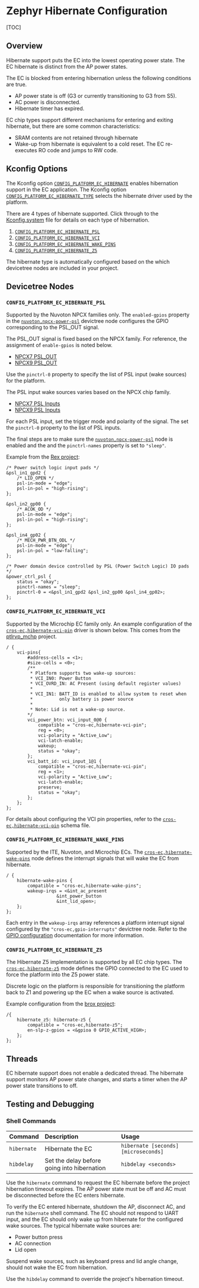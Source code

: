 # Zephyr Hibernate Configuration

[TOC]

## Overview

Hibernate support puts the EC into the lowest operating power state. The EC
hibernate is distinct from the AP power states.

The EC is blocked from entering hibernation unless the following conditions are
true.

* AP power state is off (G3 or currently transitioning to G3 from S5).
* AC power is disconnected.
* Hibernate timer has expired.

EC chip types support different mechanisms for entering and exiting hibernate,
but there are some common characteristics:

* SRAM contents are not retained through hibernate
* Wake-up from hibernate is equivalent to a cold reset. The EC re-executes RO
code and jumps to RW code.

## Kconfig Options

The Kconfig option [`CONFIG_PLATFORM_EC_HIBERNATE`] enables hibernation support
in the EC application. The Kconfig option [`CONFIG_PLATFORM_EC_HIBERNATE_TYPE`]
selects the hibernate driver used by the platform.

There are 4 types of hibernate supported.  Click through to the [Kconfig.system]
file for details on each type of hibernation.

1. [`CONFIG_PLATFORM_EC_HIBERNATE_PSL`]
1. [`CONFIG_PLATFORM_EC_HIBERNATE_VCI`]
1. [`CONFIG_PLATFORM_EC_HIBERNATE_WAKE_PINS`]
1. [`CONFIG_PLATFORM_EC_HIBERNATE_Z5`]

The hibernate type is automatically configured based on the which devicetree
nodes are included in your project.

## Devicetree Nodes

### `CONFIG_PLATFORM_EC_HIBERNATE_PSL`

Supported by the Nuvoton NPCX families only. The `enabled-gpios` property in
the [`nuvoton,npcx-power-psl`] devictree node configures the GPIO corresponding
to the PSL_OUT signal.

The PSL_OUT signal is fixed based on the NPCX family. For reference, the
assignment of `enable-gpios` is noted below.

* [NPCX7 PSL_OUT]
* [NPCX9 PSL_OUT]

Use the `pinctrl-0` property to specify the list of PSL input (wake sources)
for the platform.

The PSL input wake sources varies based on the NPCX chip family.

* [NPCX7 PSL Inputs]
* [NPCX9 PSL Inputs]

For each PSL input, set the trigger mode and polarity of the signal. The set
the `pinctrl-0` property to the list of PSL inputs.

The final steps are to make sure the [`nuvoton,npcx-power-psl`] node is enabled
and the and the `pinctrl-names` property is set to `"sleep"`.

Example from the [Rex project]:

```
/* Power switch logic input pads */
&psl_in1_gpd2 {
	/* LID_OPEN */
	psl-in-mode = "edge";
	psl-in-pol = "high-rising";
};

&psl_in2_gp00 {
	/* ACOK_OD */
	psl-in-mode = "edge";
	psl-in-pol = "high-rising";
};

&psl_in4_gp02 {
	/* MECH_PWR_BTN_ODL */
	psl-in-mode = "edge";
	psl-in-pol = "low-falling";
};

/* Power domain device controlled by PSL (Power Switch Logic) IO pads */
&power_ctrl_psl {
	status = "okay";
	pinctrl-names = "sleep";
	pinctrl-0 = <&psl_in1_gpd2 &psl_in2_gp00 &psl_in4_gp02>;
};

```

### `CONFIG_PLATFORM_EC_HIBERNATE_VCI`

Supported by the Microchip EC family only.  An example configuration of
the [`cros-ec,hibernate-vci-pin`] driver is shown below.  This comes from the
[ptlrvp_mchp] project.


```
/ {
	vci-pins{
		#address-cells = <1>;
		#size-cells = <0>;
		/**
		 * Platform supports two wake-up sources:
		 * VCI_IN0: Power Button
		 * VCI_OVRD_IN: AC Present (using default register values)
		 *
		 * VCI_IN1: BATT_ID is enabled to allow system to reset when
		 *          only battery is power source
		 *
		 * Note: Lid is not a wake-up source.
		*/
		vci_power_btn: vci_input_0@0 {
			compatible = "cros-ec,hibernate-vci-pin";
			reg = <0>;
			vci-polarity = "Active_Low";
			vci-latch-enable;
			wakeup;
			status = "okay";
		};
		vci_batt_id: vci_input_1@1 {
			compatible = "cros-ec,hibernate-vci-pin";
			reg = <1>;
			vci-polarity = "Active_Low";
			vci-latch-enable;
			preserve;
			status = "okay";
		};
	};
};
```

For details about configuring the VCI pin properties, refer to the
[`cros-ec,hibernate-vci-pin`] schema file.


### `CONFIG_PLATFORM_EC_HIBERNATE_WAKE_PINS`

Supported by the ITE, Nuvoton, and Microchip ECs. The
[`cros-ec,hibernate-wake-pins`] node defines the interrupt signals that
will wake the EC from hibernate.

```
/ {
	hibernate-wake-pins {
		compatible = "cros-ec,hibernate-wake-pins";
		wakeup-irqs = <&int_ac_present
			       &int_power_button
			       &int_lid_open>;
	};
};
```

Each entry in the `wakeup-irqs` array references a platform interrupt signal
configured by the `"cros-ec,gpio-interrupts"` devictree node. Refer to the
[GPIO configuration](./zephyr_gpio.md) documentation for more information.

### `CONFIG_PLATFORM_EC_HIBERNATE_Z5`

The Hibernate Z5 implementation is supported by all EC chip types. The
[`cros-ec,hibernate-z5`] mode defines the GPIO connected to the EC used to
force the platform into the Z5 power state.

Discrete logic on the platform is responsible for transitioning the platform
back to Z1 and powering up the EC when a wake source is activated.

Example configuration from the [brox project]:

```
/{
	hibernate_z5: hibernate-z5 {
		compatible = "cros-ec,hibernate-z5";
		en-slp-z-gpios = <&gpioa 0 GPIO_ACTIVE_HIGH>;
	};
};
```
## Threads

EC hibernate support does not enable a dedicated thread. The hibernate support
monitors AP power state changes, and starts a timer when the AP power state
transitions to off.

## Testing and Debugging

### Shell Commands

Command | Description | Usage
:------ | :---------- | :----
`hibernate` | Hibernate the EC | `hibernate [seconds] [microseconds]`
`hibdelay` | Set the delay before going into hibernation | `hibdelay <seconds>`

Use the `hibernate` command to request the EC hibernate before the project
hibernation timeout expires. The AP power state must be off and AC must be
disconnected before the EC enters hibernate.

To verify the EC entered hibernate, shutdown the AP, disconnect AC, and run
the `hibernate` shell command. The EC should not respond to UART input, and
the EC should only wake up from hibernate for the configured wake sources. The
typical hibernate wake sources are:

* Power button press
* AC connection
* Lid open

Suspend wake sources, such as keyboard press and lid angle change, should not
wake the EC from hibernation.

Use the `hibdelay` command to override the project's hibernation timeout.


[`CONFIG_PLATFORM_EC_HIBERNATE`]:https://source.chromium.org/chromiumos/chromiumos/codesearch/+/main:src/platform/ec/zephyr/Kconfig.system?q=%22config%20PLATFORM_EC_HIBERNATE%22
[`CONFIG_PLATFORM_EC_HIBERNATE_TYPE`]:https://source.chromium.org/chromiumos/chromiumos/codesearch/+/main:src/platform/ec/zephyr/Kconfig.system?q=%22choice%20PLATFORM_EC_HIBERNATE_TYPE%22
[Kconfig.system]:https://source.chromium.org/chromiumos/chromiumos/codesearch/+/main:src/platform/ec/zephyr/Kconfig.system
[`CONFIG_PLATFORM_EC_HIBERNATE_PSL`]:https://source.chromium.org/chromiumos/chromiumos/codesearch/+/main:src/platform/ec/zephyr/Kconfig.system?q=%22config%20PLATFORM_EC_HIBERNATE_PSL%22
[`CONFIG_PLATFORM_EC_HIBERNATE_VCI`]:https://source.chromium.org/chromiumos/chromiumos/codesearch/+/main:src/platform/ec/zephyr/Kconfig.system?q=%22config%20PLATFORM_EC_HIBERNATE_VCI%22
[`CONFIG_PLATFORM_EC_HIBERNATE_WAKE_PINS`]:https://source.chromium.org/chromiumos/chromiumos/codesearch/+/main:src/platform/ec/zephyr/Kconfig.system?q=%22config%20PLATFORM_EC_HIBERNATE_WAKE_PINS%22
[`CONFIG_PLATFORM_EC_HIBERNATE_Z5`]:https://source.chromium.org/chromiumos/chromiumos/codesearch/+/main:src/platform/ec/zephyr/Kconfig.system?q=%22config%20PLATFORM_EC_HIBERNATE_Z5%22
[`nuvoton,npcx-power-psl`]:https://source.chromium.org/chromiumos/chromiumos/codesearch/+/main:src/third_party/zephyr/main/dts/arm/nuvoton/npcx/npcx.dtsi?q=%22nuvoton,npcx-power-psl%22
[NPCX7 PSL_OUT]:https://source.corp.google.com/h/chrome-internal/chromeos/superproject/+/main:src/platform/ec/zephyr/boards/google/npcx7/npcx7.dts?q=enable-gpios
[NPCX9 PSL_OUT]:https://source.corp.google.com/h/chrome-internal/chromeos/superproject/+/main:src/platform/ec/zephyr/boards/google/npcx9/npcx9.dts?q=enable-gpios
[NPCX7 PSL inputs]:https://source.chromium.org/chromiumos/chromiumos/codesearch/+/main:src/third_party/zephyr/main/dts/arm/nuvoton/npcx/npcx7/npcx7-pinctrl.dtsi?q=%22PSL%20peripheral%20interfaces%22
[NPCX9 PSL inputs]:https://source.chromium.org/chromiumos/chromiumos/codesearch/+/main:src/third_party/zephyr/main/dts/arm/nuvoton/npcx/npcx9/npcx9-pinctrl.dtsi?q=%22PSL%20peripheral%20interfaces%22
[Rex project]:https://source.corp.google.com/h/chrome-internal/chromeos/superproject/+/main:src/platform/ec/zephyr/program/rex/rex.dtsi?q=%22Power%20switch%20logic%22
[`cros-ec,hibernate-vci-pin`]:https://source.corp.google.com/h/chrome-internal/chromeos/superproject/+/main:src/platform/ec/zephyr/dts/bindings/gpio/cros-ec,hibernate-vci-pin.yaml
[ptlrvp_mchp]:https://source.corp.google.com/h/chrome-internal/chromeos/superproject/+/main:src/platform/ec/zephyr/program/intelrvp/ptlrvp/ptlrvp_mchp/vci.dtsi;l=7?q=vci-pins
[`cros-ec,hibernate-wake-pins`]:https://source.chromium.org/chromiumos/chromiumos/codesearch/+/main:src/platform/ec/zephyr/dts/bindings/gpio/cros-ec,hibernate-wake-pins.yaml
[`cros-ec,hibernate-z5`]:https://source.chromium.org/chromiumos/chromiumos/codesearch/+/main:src/platform/ec/zephyr/dts/bindings/hibernate/cros-ec,hibernate-z5.yaml
[brox project]:https://source.chromium.org/chromiumos/chromiumos/codesearch/+/main:src/platform/ec/zephyr/program/brox/hibernate.dtsi
